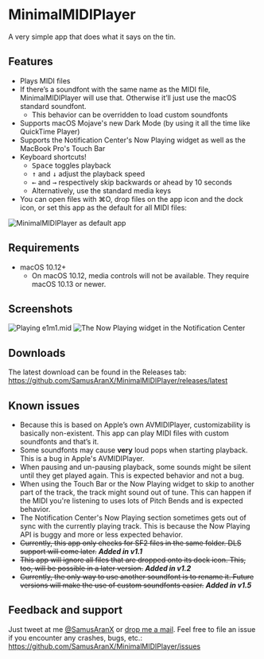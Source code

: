 # MinimalMIDIPlayer
A very simple app that does what it says on the tin.

## Features
* Plays MIDI files
* If there’s a soundfont with the same name as the MIDI file, MinimalMIDIPlayer will use that. Otherwise it’ll just use the macOS standard soundfont.
	* This behavior can be overridden to load custom soundfonts
* Supports macOS Mojave's new Dark Mode (by using it all the time like QuickTime Player)
* Supports the Notification Center's Now Playing widget as well as the MacBook Pro's Touch Bar
* Keyboard shortcuts!
	* <kbd>Space</kbd> toggles playback
	* <kbd>↑</kbd> and <kbd>↓</kbd> adjust the playback speed
	* <kbd>←</kbd> and <kbd>→</kbd> respectively skip backwards or ahead by 10 seconds
	* Alternatively, use the standard media keys
* You can open files with ⌘O, drop files on the app icon and the dock icon, or set this app as the default for all MIDI files:

![MinimalMIDIPlayer as default app](https://user-images.githubusercontent.com/676069/45409818-880dd380-b670-11e8-8ad6-49f6b97abcd3.png)

## Requirements
* macOS 10.12+
	* On macOS 10.12, media controls will not be available. They require macOS 10.13 or newer.

## Screenshots
![Playing e1m1.mid](https://user-images.githubusercontent.com/676069/50861150-24828100-1398-11e9-8c0d-af94397676b7.png)
![The Now Playing widget in the Notification Center](https://user-images.githubusercontent.com/676069/45410936-40d51200-b673-11e8-84b4-085dde88cf44.png)

## Downloads
The latest download can be found in the Releases tab: https://github.com/SamusAranX/MinimalMIDIPlayer/releases/latest

## Known issues
* Because this is based on Apple’s own AVMIDIPlayer, customizability is basically non-existent. This app can play MIDI files with custom soundfonts and that’s it.
* Some soundfonts may cause **very** loud pops when starting playback. This is a bug in Apple's AVMIDIPlayer.
* When pausing and un-pausing playback, some sounds might be silent until they get played again. This is expected behavior and not a bug.
* When using the Touch Bar or the Now Playing widget to skip to another part of the track, the track might sound out of tune. This can happen if the MIDI you're listening to uses lots of Pitch Bends and is expected behavior.
* The Notification Center's Now Playing section sometimes gets out of sync with the currently playing track. This is because the Now Playing API is buggy and more or less expected behavior.
* ~~Currently, this app only checks for SF2 files in the same folder. DLS support will come later.~~ ***Added in v1.1***
* ~~This app will ignore all files that are dropped onto its dock icon. This, too, will be possible in a later version.~~ ***Added in v1.2***
* ~~Currently, the only way to use another soundfont is to rename it. Future versions will make the use of custom soundfonts easier.~~ ***Added in v1.5***

## Feedback and support
Just tweet at me [@SamusAranX](https://twitter.com/SamusAranX) or [drop me a mail](mailto:hallo@peterwunder.de).
Feel free to file an issue if you encounter any crashes, bugs, etc.: https://github.com/SamusAranX/MinimalMIDIPlayer/issues